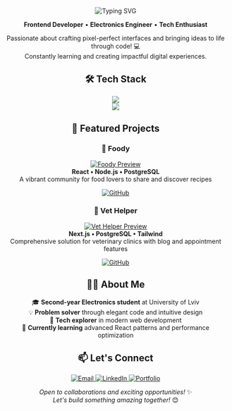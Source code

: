 <p align="center">
  <img src="https://readme-typing-svg.herokuapp.com/?font=Righteous&size=35&center=true&vCenter=true&width=500&height=70&duration=4000&lines=Hi+There!+👋;+I'm+Andriy!;" alt="Typing SVG" />
</p>

<p align="center">
  <strong>Frontend Developer</strong> • <strong>Electronics Engineer</strong> • <strong>Tech Enthusiast</strong>
</p>

<p align="center">
  Passionate about crafting pixel-perfect interfaces and bringing ideas to life through code! 💻<br/>
  Constantly learning and creating impactful digital experiences.
</p>

<h2 align="center">🛠️ Tech Stack</h2>

<div align="center">
  <img src="https://skillicons.dev/icons?i=react,nextjs,typescript,javascript,tailwind,css,html,nodejs,express,jest" />
  <br/>
  <img src="https://skillicons.dev/icons?i=postgres,mysql,prisma,git,github,vscode,figma,docker" />
</div>

<h2 align="center">🌟 Featured Projects</h2>

<div align="center">

### 🍕 Foody
[![Foody Preview](https://img.shields.io/badge/Recipe_Platform-FF6B6B?style=for-the-badge)](https://foody-hazel.vercel.app/)  
**React • Node.js • PostgreSQL**  
A vibrant community for food lovers to share and discover recipes  

[![GitHub](https://img.shields.io/badge/-View_on_GitHub-181717?style=for-the-badge&logo=github&logoColor=white)](https://github.com/Andriy-sh/Foody)

### 🐾 Vet Helper 
[![Vet Helper Preview](https://img.shields.io/badge/Clinic_System-4ECDC4?style=for-the-badge)](https://vet-helper.vercel.app/)  
**Next.js • PostgreSQL • Tailwind**  
Comprehensive solution for veterinary clinics with blog and appointment features  

[![GitHub](https://img.shields.io/badge/-View_on_GitHub-181717?style=for-the-badge&logo=github&logoColor=white)](https://github.com/Andriy-sh/VetHelper)

</div>

<h2 align="center">👨‍🎓 About Me</h2>

<p align="center">
🎓 <strong>Second-year Electronics student</strong> at University of Lviv<br/>
💡 <strong>Problem solver</strong> through elegant code and intuitive design<br/>
🚀 <strong>Tech explorer</strong> in modern web development<br/>
🌱 <strong>Currently learning</strong> advanced React patterns and performance optimization  
</p>

<h2 align="center">📫 Let's Connect</h2>

<div align="center">
  <a href="mailto:shavaloandriy1@gmail.com">
    <img src="https://img.shields.io/badge/-Email-EA4335?style=for-the-badge&logo=gmail&logoColor=white" alt="Email"/>
  </a>
  <a href="[https://www.linkedin.com/in/andriyshavalo/](https://www.linkedin.com/in/%D0%B0%D0%BD%D0%B4%D1%80%D1%96%D0%B9-%D1%88%D0%B0%D0%B2%D0%B0%D0%BB%D0%BE-ab803b35b/)">
    <img src="https://img.shields.io/badge/-LinkedIn-0A66C2?style=for-the-badge&logo=linkedin&logoColor=white" alt="LinkedIn"/>
  </a>
  <a href="https://andriy-shavalo-portfolio.vercel.app/">
    <img src="https://img.shields.io/badge/-Portfolio-FF4088?style=for-the-badge&logo=hugo&logoColor=white" alt="Portfolio"/>
  </a>
</div>

<p align="center">
  <em>Open to collaborations and exciting opportunities!</em> ✨<br/>
  <em>Let's build something amazing together!</em> 😊
</p>
